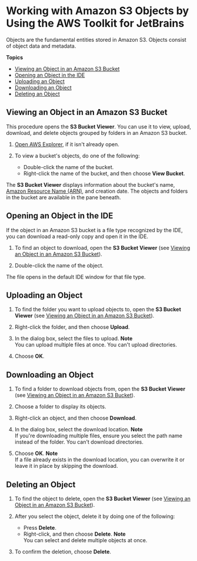 # Working with Amazon S3 Objects by Using the AWS Toolkit for JetBrains<a name="work-with-S3-objects"></a>

Objects are the fundamental entities stored in Amazon S3\. Objects consist of object data and metadata\.

**Topics**
+ [Viewing an Object in an Amazon S3 Bucket](#viewing-s3-object-in-bucket)
+ [Opening an Object in the IDE](#opening-s3-object-in-IDE)
+ [Uploading an Object](#uploading-s3-object)
+ [Downloading an Object](#downloading-s3-object)
+ [Deleting an Object](#deleting-s3-object)

## Viewing an Object in an Amazon S3 Bucket<a name="viewing-s3-object-in-bucket"></a>

This procedure opens the **S3 Bucket Viewer**\. You can use it to view, upload, download, and delete objects grouped by folders in an Amazon S3 bucket\.

1. [Open AWS Explorer](key-tasks.md#key-tasks-open-explorer), if it isn't already open\.

1. To view a bucket's objects, do one of the following:
   + Double\-click the name of the bucket\.
   + Right\-click the name of the bucket, and then choose **View Bucket**\.

The **S3 Bucket Viewer** displays information about the bucket's name, [Amazon Resource Name \(ARN\)](https://docs.aws.amazon.com/general/latest/gr/aws-arns-and-namespaces.html), and creation date\. The objects and folders in the bucket are available in the pane beneath\.

## Opening an Object in the IDE<a name="opening-s3-object-in-IDE"></a>

If the object in an Amazon S3 bucket is a file type recognized by the IDE, you can download a read\-only copy and open it in the IDE\.

1. To find an object to download, open the **S3 Bucket Viewer** \(see [Viewing an Object in an Amazon S3 Bucket](#viewing-s3-object-in-bucket)\)\.

1. Double\-click the name of the object\.

The file opens in the default IDE window for that file type\.

## Uploading an Object<a name="uploading-s3-object"></a>

1. To find the folder you want to upload objects to, open the **S3 Bucket Viewer** \(see [Viewing an Object in an Amazon S3 Bucket](#viewing-s3-object-in-bucket)\)\.

1. Right\-click the folder, and then choose **Upload**\.

1. In the dialog box, select the files to upload\.
**Note**  
You can upload multiple files at once\. You can't upload directories\.

1. Choose **OK**\.

## Downloading an Object<a name="downloading-s3-object"></a>

1. To find a folder to download objects from, open the **S3 Bucket Viewer** \(see [Viewing an Object in an Amazon S3 Bucket](#viewing-s3-object-in-bucket)\)\.

1. Choose a folder to display its objects\.

1. Right\-click an object, and then choose **Download**\.

1. In the dialog box, select the download location\.
**Note**  
If you're downloading multiple files, ensure you select the path name instead of the folder\. You can't download directories\.

1. Choose **OK**\.
**Note**  
If a file already exists in the download location, you can overwrite it or leave it in place by skipping the download\.

## Deleting an Object<a name="deleting-s3-object"></a>

1. To find the object to delete, open the **S3 Bucket Viewer** \(see [Viewing an Object in an Amazon S3 Bucket](#viewing-s3-object-in-bucket)\)\.

1. After you select the object, delete it by doing one of the following:
   + Press **Delete**\.
   + Right\-click, and then choose **Delete**\.
**Note**  
You can select and delete multiple objects at once\.

1. To confirm the deletion, choose **Delete**\.